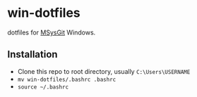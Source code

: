 # win-dotfiles

dotfiles for [MSysGit](http://msysgit.github.io/) Windows.

## Installation

- Clone this repo to root directory, usually `C:\Users\USERNAME`
- `mv win-dotfiles/.bashrc .bashrc`
- `source ~/.bashrc`
